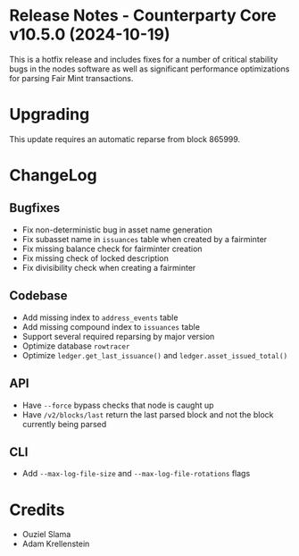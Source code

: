 # Release Notes - Counterparty Core v10.5.0 (2024-10-19)

This is a hotfix release and includes fixes for a number of critical stability bugs in the nodes software as well as significant performance optimizations for parsing Fair Mint transactions.

# Upgrading

This update requires an automatic reparse from block 865999.

# ChangeLog

## Bugfixes

- Fix non-deterministic bug in asset name generation
- Fix subasset name in `issuances` table when created by a fairminter
- Fix missing balance check for fairminter creation
- Fix missing check of locked description
- Fix divisibility check when creating a fairminter

## Codebase

- Add missing index to `address_events` table
- Add missing compound index to `issuances` table
- Support several required reparsing by major version
- Optimize database `rowtracer`
- Optimize `ledger.get_last_issuance()` and `ledger.asset_issued_total()`

## API

- Have `--force` bypass checks that node is caught up
- Have `/v2/blocks/last` return the last parsed block and not the block currently being parsed

## CLI

- Add `--max-log-file-size` and `--max-log-file-rotations` flags


# Credits

* Ouziel Slama
* Adam Krellenstein
